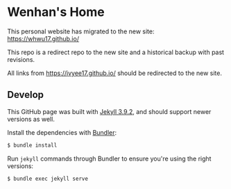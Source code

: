 
# Wenhan's Home

This personal website has migrated to the new site: https://whwu17.github.io/

This repo is a redirect repo to the new site and a historical backup with past revisions.

All links from https://ivyee17.github.io/ should be redirected to the new site.

## Develop

This GitHub page was built with [Jekyll 3.9.2](http://jekyllrb.com/), and should support newer versions as well.

Install the dependencies with [Bundler](http://bundler.io/):

~~~bash
$ bundle install
~~~

Run `jekyll` commands through Bundler to ensure you're using the right versions:

~~~bash
$ bundle exec jekyll serve
~~~


